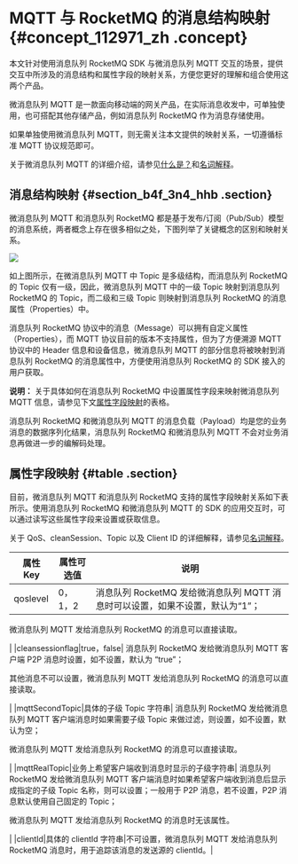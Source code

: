 # MQTT 与 RocketMQ 的消息结构映射 {#concept_112971_zh .concept}

本文针对使用消息队列 RocketMQ SDK 与微消息队列 MQTT 交互的场景，提供交互中所涉及的消息结构和属性字段的映射关系，方便您更好的理解和组合使用这两个产品。

 微消息队列 MQTT 是一款面向移动端的网关产品，在实际消息收发中，可单独使用，也可搭配其他存储产品，例如消息队列 RocketMQ 作为消息存储使用。

如果单独使用微消息队列 MQTT，则无需关注本文提供的映射关系，一切遵循标准 MQTT 协议规范即可。

关于微消息队列 MQTT 的详细介绍，请参见[什么是？](../cn.zh-CN/产品简介/什么是？.md#)和[名词解释](../cn.zh-CN/产品简介/名词解释.md#)。

## 消息结构映射 {#section_b4f_3n4_hhb .section}

 微消息队列 MQTT 和消息队列 RocketMQ 都是基于发布/订阅（Pub/Sub）模型的消息系统，两者概念上存在很多相似之处，下图列举了关键概念的区别和映射关系。

![](http://static-aliyun-doc.oss-cn-hangzhou.aliyuncs.com/assets/img/152389/156154031843276_zh-CN.png)

如上图所示，在微消息队列 MQTT 中 Topic 是多级结构，而消息队列 RocketMQ 的 Topic 仅有一级，因此，微消息队列 MQTT 中的一级 Topic 映射到消息队列 RocketMQ 的 Topic，而二级和三级 Topic 则映射到消息队列 RocketMQ 的消息属性（Properties）中。

消息队列 RocketMQ 协议中的消息（Message）可以拥有自定义属性（Properties），而 MQTT 协议目前的版本不支持属性，但为了方便溯源 MQTT 协议中的 Header 信息和设备信息，微消息队列 MQTT 的部分信息将被映射到消息队列 RocketMQ 的消息属性中，方便使用消息队列 RocketMQ 的 SDK 接入的用户获取。

**说明：** 关于具体如何在消息队列 RocketMQ 中设置属性字段来映射微消息队列 MQTT 信息，请参见下文[属性字段映射](#table)的表格。

消息队列 RocketMQ 和微消息队列 MQTT 的消息负载（Payload）均是您的业务消息的数据序列化结果，消息队列 RocketMQ 和微消息队列 MQTT 不会对业务消息再做进一步的编解码处理。

## 属性字段映射 {#table .section}

目前，微消息队列 MQTT 和消息队列 RocketMQ 支持的属性字段映射关系如下表所示。使用消息队列 RocketMQ 和微消息队列 MQTT 的 SDK 的应用交互时，可以通过读写这些属性字段来设置或获取信息。

关于 QoS、cleanSession、Topic 以及 Client ID 的详细解释，请参见[名词解释](../cn.zh-CN/产品简介/名词解释.md#)。

|属性 Key|属性可选值|说明|
|------|-----|--|
|qoslevel|0，1，2| 消息队列 RocketMQ 发给微消息队列 MQTT 消息时可以设置，如果不设置，默认为“1”；

  微消息队列 MQTT 发给消息队列 RocketMQ 的消息可以直接读取。

 |
|cleansessionflag|true，false| 消息队列 RocketMQ 发给微消息队列 MQTT 客户端 P2P 消息时设置，如不设置，默认为 “true”；

 其他消息不可以设置，微消息队列 MQTT 发给消息队列 RocketMQ 的消息可以直接读取。

 |
|mqttSecondTopic|具体的子级 Topic 字符串| 消息队列 RocketMQ 发给微消息队列 MQTT 客户端消息时如果需要子级 Topic 来做过滤，则设置，如不设置，默认为空；

  微消息队列 MQTT 发给消息队列 RocketMQ 的消息可以直接读取。

 |
|mqttRealTopic|业务上希望客户端收到消息时显示的子级字符串| 消息队列 RocketMQ 发给微消息队列 MQTT 客户端消息时如果希望客户端收到消息后显示成指定的子级 Topic 名称，则可以设置；一般用于 P2P 消息，若不设置，P2P 消息默认使用自己固定的 Topic；

  微消息队列 MQTT 发给消息队列 RocketMQ 的消息时无该属性。

 |
|clientId|具体的 clientId 字符串|不可设置，微消息队列 MQTT 发给消息队列 RocketMQ 消息时，用于追踪该消息的发送源的 clientId。|

